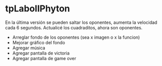 # tpLaboIIPhyton

En la última versión se pueden saltar los oponentes, aumenta la velocidad cada 6 segundos. 
Actualicé los cuadraditos, ahora son oponentes.
- Arreglar fondo de los oponentes (sea x imagen o x la funcion)
- Mejorar gráfico del fondo
- Agregar música
- Agregar pantalla de victoria
- Agregar pantalla de game over
